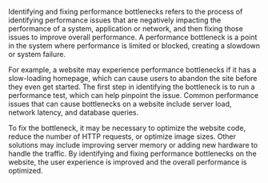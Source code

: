 

Identifying and fixing performance bottlenecks refers to the process of identifying performance issues that are negatively impacting the performance of a system, application or network, and then fixing those issues to improve overall performance. A performance bottleneck is a point in the system where performance is limited or blocked, creating a slowdown or system failure.

For example, a website may experience performance bottlenecks if it has a slow-loading homepage, which can cause users to abandon the site before they even get started. The first step in identifying the bottleneck is to run a performance test, which can help pinpoint the issue. Common performance issues that can cause bottlenecks on a website include server load, network latency, and database queries.

To fix the bottleneck, it may be necessary to optimize the website code, reduce the number of HTTP requests, or optimize image sizes. Other solutions may include improving server memory or adding new hardware to handle the traffic. By identifying and fixing performance bottlenecks on the website, the user experience is improved and the overall performance is optimized.